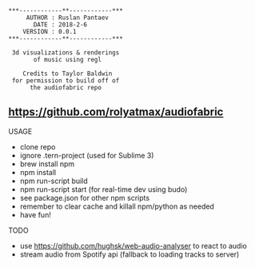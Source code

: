     ***------------**------------***   
         AUTHOR : Ruslan Pantaev
           DATE : 2018-2-6
        VERSION : 0.0.1
    ***------------**------------***

     3d visualizations & renderings
           of music using regl
             
        Credits to Taylor Baldwin
     for permission to build off of
          the audiofabric repo
   https://github.com/rolyatmax/audiofabric   
   ---   
USAGE
* clone repo
* ignore .tern-project (used for Sublime 3)
* brew install npm
* npm install <lib>
* npm run-script build
* npm run-script start (for real-time dev using budo)
* see package.json for other npm scripts
* remember to clear cache and killall npm/python as needed
* have fun!
   
TODO
* use https://github.com/hughsk/web-audio-analyser to react to audio
* stream audio from Spotify api (fallback to loading tracks to server)
